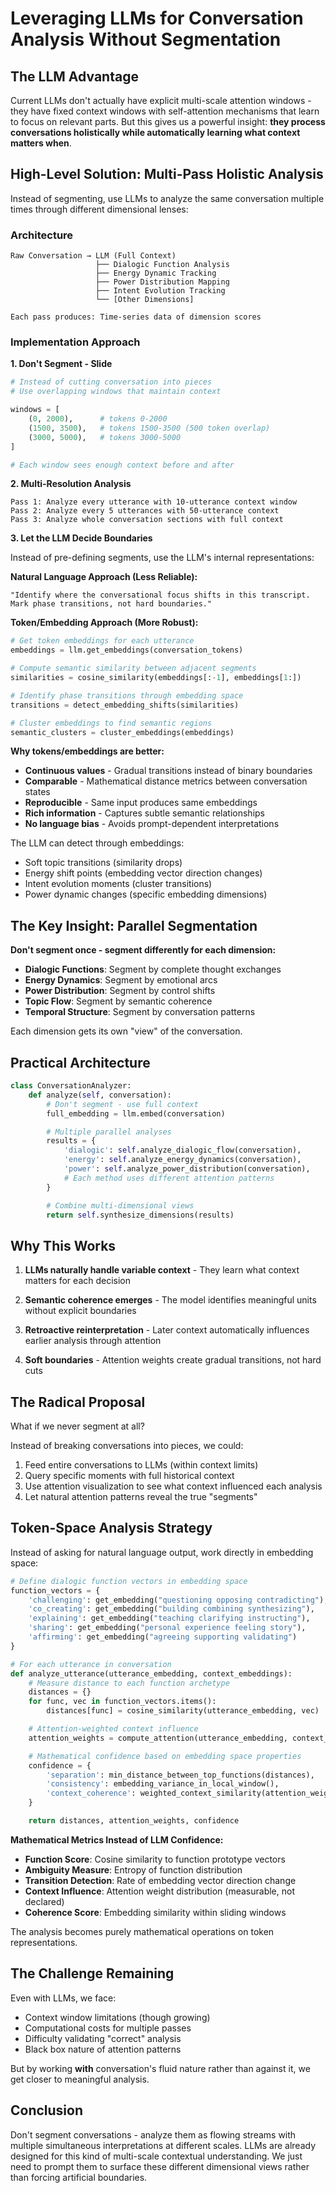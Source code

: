 # Leveraging LLMs for Conversation Analysis Without Segmentation

## The LLM Advantage

Current LLMs don't actually have explicit multi-scale attention windows - they have fixed context windows with self-attention mechanisms that learn to focus on relevant parts. But this gives us a powerful insight: **they process conversations holistically while automatically learning what context matters when**.

## High-Level Solution: Multi-Pass Holistic Analysis

Instead of segmenting, use LLMs to analyze the same conversation multiple times through different dimensional lenses:

### Architecture

```
Raw Conversation → LLM (Full Context)
                   ├── Dialogic Function Analysis
                   ├── Energy Dynamic Tracking
                   ├── Power Distribution Mapping
                   ├── Intent Evolution Tracking
                   └── [Other Dimensions]

Each pass produces: Time-series data of dimension scores
```

### Implementation Approach

**1. Don't Segment - Slide**
```python
# Instead of cutting conversation into pieces
# Use overlapping windows that maintain context

windows = [
    (0, 2000),      # tokens 0-2000
    (1500, 3500),   # tokens 1500-3500 (500 token overlap)
    (3000, 5000),   # tokens 3000-5000
]

# Each window sees enough context before and after
```

**2. Multi-Resolution Analysis**
```
Pass 1: Analyze every utterance with 10-utterance context window
Pass 2: Analyze every 5 utterances with 50-utterance context
Pass 3: Analyze whole conversation sections with full context
```

**3. Let the LLM Decide Boundaries**

Instead of pre-defining segments, use the LLM's internal representations:

**Natural Language Approach (Less Reliable):**
```
"Identify where the conversational focus shifts in this transcript.
Mark phase transitions, not hard boundaries."
```

**Token/Embedding Approach (More Robust):**
```python
# Get token embeddings for each utterance
embeddings = llm.get_embeddings(conversation_tokens)

# Compute semantic similarity between adjacent segments
similarities = cosine_similarity(embeddings[:-1], embeddings[1:])

# Identify phase transitions through embedding space
transitions = detect_embedding_shifts(similarities)

# Cluster embeddings to find semantic regions
semantic_clusters = cluster_embeddings(embeddings)
```

**Why tokens/embeddings are better:**
- **Continuous values** - Gradual transitions instead of binary boundaries
- **Comparable** - Mathematical distance metrics between conversation states
- **Reproducible** - Same input produces same embeddings
- **Rich information** - Captures subtle semantic relationships
- **No language bias** - Avoids prompt-dependent interpretations

The LLM can detect through embeddings:
- Soft topic transitions (similarity drops)
- Energy shift points (embedding vector direction changes)
- Intent evolution moments (cluster transitions)
- Power dynamic changes (specific embedding dimensions)

## The Key Insight: Parallel Segmentation

**Don't segment once - segment differently for each dimension:**

- **Dialogic Functions**: Segment by complete thought exchanges
- **Energy Dynamics**: Segment by emotional arcs
- **Power Distribution**: Segment by control shifts
- **Topic Flow**: Segment by semantic coherence
- **Temporal Structure**: Segment by conversation patterns

Each dimension gets its own "view" of the conversation.

## Practical Architecture

```python
class ConversationAnalyzer:
    def analyze(self, conversation):
        # Don't segment - use full context
        full_embedding = llm.embed(conversation)

        # Multiple parallel analyses
        results = {
            'dialogic': self.analyze_dialogic_flow(conversation),
            'energy': self.analyze_energy_dynamics(conversation),
            'power': self.analyze_power_distribution(conversation),
            # Each method uses different attention patterns
        }

        # Combine multi-dimensional views
        return self.synthesize_dimensions(results)
```

## Why This Works

1. **LLMs naturally handle variable context** - They learn what context matters for each decision

2. **Semantic coherence emerges** - The model identifies meaningful units without explicit boundaries

3. **Retroactive reinterpretation** - Later context automatically influences earlier analysis through attention

4. **Soft boundaries** - Attention weights create gradual transitions, not hard cuts

## The Radical Proposal

What if we never segment at all?

Instead of breaking conversations into pieces, we could:

1. Feed entire conversations to LLMs (within context limits)
2. Query specific moments with full historical context
3. Use attention visualization to see what context influenced each analysis
4. Let natural attention patterns reveal the true "segments"

## Token-Space Analysis Strategy

Instead of asking for natural language output, work directly in embedding space:

```python
# Define dialogic function vectors in embedding space
function_vectors = {
    'challenging': get_embedding("questioning opposing contradicting"),
    'co_creating': get_embedding("building combining synthesizing"),
    'explaining': get_embedding("teaching clarifying instructing"),
    'sharing': get_embedding("personal experience feeling story"),
    'affirming': get_embedding("agreeing supporting validating")
}

# For each utterance in conversation
def analyze_utterance(utterance_embedding, context_embeddings):
    # Measure distance to each function archetype
    distances = {}
    for func, vec in function_vectors.items():
        distances[func] = cosine_similarity(utterance_embedding, vec)

    # Attention-weighted context influence
    attention_weights = compute_attention(utterance_embedding, context_embeddings)

    # Mathematical confidence based on embedding space properties
    confidence = {
        'separation': min_distance_between_top_functions(distances),
        'consistency': embedding_variance_in_local_window(),
        'context_coherence': weighted_context_similarity(attention_weights)
    }

    return distances, attention_weights, confidence
```

**Mathematical Metrics Instead of LLM Confidence:**
- **Function Score**: Cosine similarity to function prototype vectors
- **Ambiguity Measure**: Entropy of function distribution
- **Transition Detection**: Rate of embedding vector direction change
- **Context Influence**: Attention weight distribution (measurable, not declared)
- **Coherence Score**: Embedding similarity within sliding windows

The analysis becomes purely mathematical operations on token representations.

## The Challenge Remaining

Even with LLMs, we face:
- Context window limitations (though growing)
- Computational costs for multiple passes
- Difficulty validating "correct" analysis
- Black box nature of attention patterns

But by working **with** conversation's fluid nature rather than against it, we get closer to meaningful analysis.

## Conclusion

Don't segment conversations - analyze them as flowing streams with multiple simultaneous interpretations at different scales. LLMs are already designed for this kind of multi-scale contextual understanding. We just need to prompt them to surface these different dimensional views rather than forcing artificial boundaries.